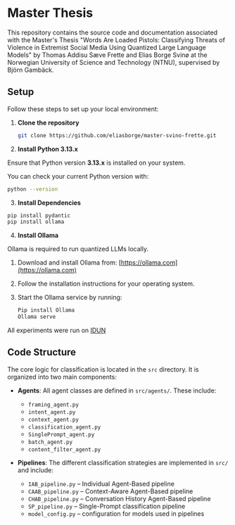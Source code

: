 # Master Thesis

This repository contains the source code and documentation associated with the Master's Thesis "Words Are Loaded Pistols: Classifying Threats of Violence in Extremist Social Media Using Quantized Large Language Models" by Thomas Addisu Sæve Frette and Elias Borge Svinø at the Norwegian University of Science and Technology (NTNU), supervised by Björn Gambäck.


## Setup

Follow these steps to set up your local environment:

1. **Clone the repository**

   ```bash
   git clone https://github.com/eliasborge/master-svino-frette.git
   ```

2. **Install Python 3.13.x**

Ensure that Python version **3.13.x** is installed on your system.

You can check your current Python version with:

```bash
python --version
```

3. **Install Dependencies**

```bash
pip install pydantic
pip install ollama
```

4. **Install Ollama**

Ollama is required to run quantized LLMs locally.

1. Download and install Ollama from: [https://ollama.com](https://ollama.com)
2. Follow the installation instructions for your operating system.
3. Start the Ollama service by running:

    ```bash
    Pip install Ollama
    Ollama serve 
    ````
All experiments were run on [IDUN](https://www.hpc.ntnu.no/idun/)

## Code Structure


The core logic for classification is located in the `src` directory. It is organized into two main components:

- **Agents**: All agent classes are defined in `src/agents/`. These include:
  - `framing_agent.py`
  - `intent_agent.py`
  - `context_agent.py`
  - `classification_agent.py`
  - `SinglePrompt_agent.py`
  - `batch_agent.py`
  - `content_filter_agent.py`

- **Pipelines**: The different classification strategies are implemented in `src/` and include:
  - `IAB_pipeline.py` – Individual Agent-Based pipeline
  - `CAAB_pipeline.py` – Context-Aware Agent-Based pipeline
  - `CHAB_pipeline.py` – Conversation History Agent-Based pipeline
  - `SP_pipeline.py` – Single-Prompt classification pipeline
  - `model_config.py` – configuration for models used in pipelines
    
